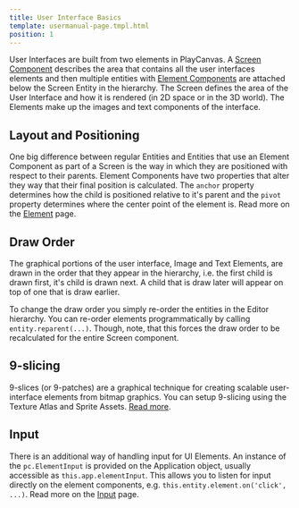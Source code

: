 ```yaml
---
title: User Interface Basics
template: usermanual-page.tmpl.html
position: 1
---
```


User Interfaces are built from two elements in PlayCanvas. A [Screen Component][1] describes the area that contains all the user interfaces elements and then multiple entities with [Element Components][2] are attached below the Screen Entity in the hierarchy. The Screen defines the area of the User Interface and how it is rendered (in 2D space or in the 3D world). The Elements make up the images and text components of the interface.

## Layout and Positioning

One big difference between regular Entities and Entities that use an Element Component as part of a Screen is the way in which they are positioned with respect to their parents. Element Components have two properties that alter they way that their final position is calculated. The `anchor` property determines how the child is positioned relative to it's parent and the `pivot` property determines where the center point of the element is. Read more on the [Element][3] page.

## Draw Order

The graphical portions of the user interface, Image and Text Elements, are drawn in the order that they appear in the hierarchy, i.e. the first child is drawn first, it's child is drawn next. A child that is draw later will appear on top of one that is draw earlier.

To change the draw order you simply re-order the entities in the Editor hierarchy. You can re-order elements programmatically by calling `entity.reparent(...)`. Though, note, that this forces the draw order to be recalculated for the entire Screen component.

## 9-slicing

9-slices (or 9-patches) are a graphical technique for creating scalable user-interface elements from bitmap graphics. You can setup 9-slicing using the Texture Atlas and Sprite Assets. [Read more][5].

## Input

There is an additional way of handling input for UI Elements. An instance of the `pc.ElementInput` is provided on the Application object, usually accessible as `this.app.elementInput`. This allows you to listen for input directly on the element components, e.g. `this.entity.element.on('click', ...)`. Read more on the [Input][4] page.


[1]: /user-manual/user-interface/screens
[2]: /user-manual/user-interface/elements
[3]: /user-manual/user-interface/elements
[4]: /user-manual/user-interface/input
[5]: /user-manual/2D/9-slicing

